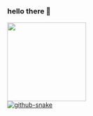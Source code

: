 ### hello there 👋
<div>
<a href="https://github.com/ribeiroleoz">
<!-- <img height="180em" src="https://github-readme-stats.vercel.app/api/top-langs/?username=ribeiroleoz&layout=compact&langs_count=7&theme=dracula"/> -->
<img height="180em" src="https://github-readme-stats.vercel.app/api?username=ribeiroleoz&show_icons=true&theme=transparent&include_all_commits=true&count_private=true"/>
</div>
<picture>
  <source media="(prefers-color-scheme: dark)" srcset="github-snake-dark.svg" />
  <source media="(prefers-color-scheme: light)" srcset="github-snake.svg" />
  <img alt="github-snake" src="github-snake.svg" />
</picture>
<!--
![Snake animation](https://github.com/ribeiroleoz/ribeiroleoz/blob/output/github-contribution-grid-snake.svg)
**ribeiroleoz/ribeiroleoz** is a ✨ _special_ ✨ repository because its `README.md` (this file) appears on your GitHub profile.
Here are some ideas to get you started:

- 🔭 I’m currently working on ...
- 🌱 I’m currently learning ...
- 👯 I’m looking to collaborate on ...
- 🤔 I’m looking for help with ...
- 💬 Ask me about ...
- 📫 How to reach me: ...
- 😄 Pronouns: ...
- ⚡ Fun fact: ...
-->
